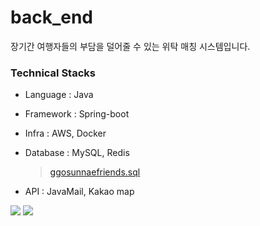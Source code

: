 # back_end
 장기간 여행자들의 부담을 덜어줄 수 있는 위탁 매칭 시스템입니다.

### Technical Stacks

+ Language : Java

+ Framework : Spring-boot

+ Infra : AWS, Docker

+ Database : MySQL, Redis

  > [ggosunnaefriends.sql](https://github.com/tarun-dsm/back_end/blob/main/ggosunnaefriends.sql)

+ API : JavaMail, Kakao map

<a href="https://codecov.io/gh/tarun-dsm/back_end"><img src="https://codecov.io/gh/tarun-dsm/back_end/branch/main/graph/badge.svg?token=guyT1Z9i31"/></a>
![](https://codebuild.ap-northeast-2.amazonaws.com/badges?uuid=eyJlbmNyeXB0ZWREYXRhIjoiYm0wVHgrWU1kbUVsYitSSUVJd0xzRlB4MWNxaXUzcHFkalFkRHp2NFRXdzdiZXBFaWdlTFo1WGZOTGdHN2tsc3plSjl5TWg2YUNOSlVkdEpKeXljVm1vPSIsIml2UGFyYW1ldGVyU3BlYyI6ImxkeWluWHNlY0tGY1FmQjgiLCJtYXRlcmlhbFNldFNlcmlhbCI6MX0%3D&branch=main)
